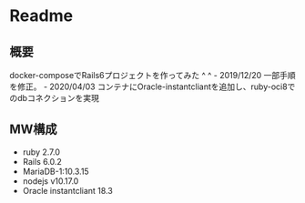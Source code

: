 # Readme

## 概要

docker-composeでRails6プロジェクトを作ってみた ^ ^
	- 2019/12/20 一部手順を修正。
	- 2020/04/03 コンテナにOracle-instantcliantを追加し、ruby-oci8でのdbコネクションを実現
## MW構成

- ruby 2.7.0
- Rails 6.0.2
- MariaDB-1:10.3.15
- nodejs v10.17.0
- Oracle instantcliant 18.3

